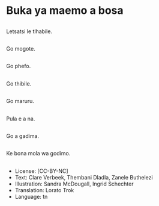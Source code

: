 # Buka ya maemo a bosa

##
Letsatsi le tlhabile.

##
Go mogote.

##
Go phefo.

##
Go thibile.

##
Go maruru.

##
Pula e a na.

##
Go a gadima.

##
Ke bona mola wa
godimo.

##
* License: [CC-BY-NC]
* Text: Clare Verbeek, Thembani Dladla, Zanele Buthelezi
* Illustration: Sandra McDougall, Ingrid Schechter
* Translation: Lorato Trok
* Language: tn
